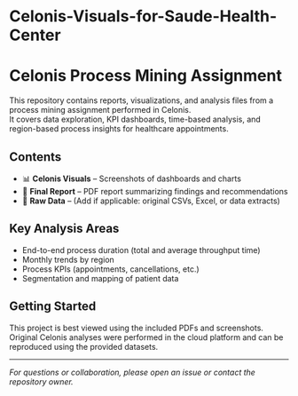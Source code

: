 # Celonis-Visuals-for-Saude-Health-Center

# Celonis Process Mining Assignment

This repository contains reports, visualizations, and analysis files from a process mining assignment performed in Celonis.  
It covers data exploration, KPI dashboards, time-based analysis, and region-based process insights for healthcare appointments.

## Contents

- 📊 **Celonis Visuals** – Screenshots of dashboards and charts
- 📄 **Final Report** – PDF report summarizing findings and recommendations
- 📁 **Raw Data** – (Add if applicable: original CSVs, Excel, or data extracts)

## Key Analysis Areas

- End-to-end process duration (total and average throughput time)
- Monthly trends by region
- Process KPIs (appointments, cancellations, etc.)
- Segmentation and mapping of patient data

## Getting Started

This project is best viewed using the included PDFs and screenshots.  
Original Celonis analyses were performed in the cloud platform and can be reproduced using the provided datasets.

---

*For questions or collaboration, please open an issue or contact the repository owner.*
